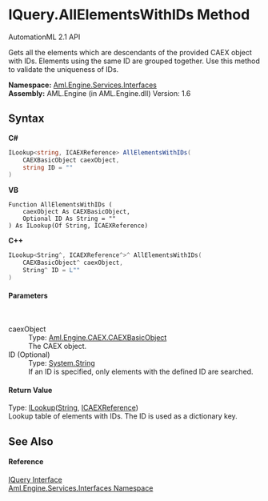 # IQuery.AllElementsWithIDs Method 
AutomationML 2.1 API 

Gets all the elements which are descendants of the provided CAEX object with IDs. Elements using the same ID are grouped together. Use this method to validate the uniqueness of IDs.

**Namespace:**&nbsp;<a href="N_Aml_Engine_Services_Interfaces">Aml.Engine.Services.Interfaces</a><br />**Assembly:**&nbsp;AML.Engine (in AML.Engine.dll) Version: 1.6

## Syntax

**C#**<br />
``` C#
ILookup<string, ICAEXReference> AllElementsWithIDs(
	CAEXBasicObject caexObject,
	string ID = ""
)
```

**VB**<br />
``` VB
Function AllElementsWithIDs ( 
	caexObject As CAEXBasicObject,
	Optional ID As String = ""
) As ILookup(Of String, ICAEXReference)
```

**C++**<br />
``` C++
ILookup<String^, ICAEXReference^>^ AllElementsWithIDs(
	CAEXBasicObject^ caexObject, 
	String^ ID = L""
)
```


#### Parameters
&nbsp;<dl><dt>caexObject</dt><dd>Type: <a href="T_Aml_Engine_CAEX_CAEXBasicObject">Aml.Engine.CAEX.CAEXBasicObject</a><br />The CAEX object.</dd><dt>ID (Optional)</dt><dd>Type: <a href="https://docs.microsoft.com/dotnet/api/system.string" target="_parent" rel="noopener noreferrer">System.String</a><br />If an ID is specified, only elements with the defined ID are searched.</dd></dl>

#### Return Value
Type: <a href="https://docs.microsoft.com/dotnet/api/system.linq.ilookup-2" target="_parent" rel="noopener noreferrer">ILookup</a>(<a href="https://docs.microsoft.com/dotnet/api/system.string" target="_parent" rel="noopener noreferrer">String</a>, <a href="T_Aml_Engine_Services_Interfaces_ICAEXReference">ICAEXReference</a>)<br />Lookup table of elements with IDs. The ID is used as a dictionary key.

## See Also


#### Reference
<a href="T_Aml_Engine_Services_Interfaces_IQuery">IQuery Interface</a><br /><a href="N_Aml_Engine_Services_Interfaces">Aml.Engine.Services.Interfaces Namespace</a><br />